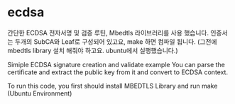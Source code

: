 # ecdsa

간단한 ECDSA 전자서명 및 검증 루틴, Mbedtls 라이브러리를 사용 했습니다. 
인증서는 두개의 SubCA와 Leaf로 구성되어 있고요, make 하면 컴파일 됩니다. (그전에 mbedtls library 설치 해줘야 하고요. ubuntu에서 실행했습니다.)

Simiple ECDSA signature creation and validate example
You can parse the certificate and extract the public key from it and convert to ECDSA context. 

To run this code, you first should install MBEDTLS Library and run make (Ubuntu Environment)
